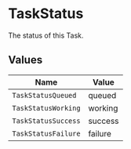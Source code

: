 # TaskStatus

The status of this Task.


## Values

| Name                | Value               |
| ------------------- | ------------------- |
| `TaskStatusQueued`  | queued              |
| `TaskStatusWorking` | working             |
| `TaskStatusSuccess` | success             |
| `TaskStatusFailure` | failure             |